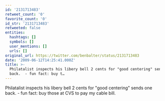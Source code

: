 ```yaml
---
id: '2131713483'
retweet_count: '0'
favorite_count: '0'
id_str: '2131713483'
retweeted: false
entities:
  hashtags: []
  symbols: []
  user_mentions: []
  urls: []
original_url: https://twitter.com/benbalter/status/2131713483
date: '2009-06-12T14:25:41.000Z'
title: >-
  Philatalist inspects his libery bell 2 cents for "good centering" sends one
  back.  - fun fact: buy t…
---
```


Philatalist inspects his libery bell 2 cents for "good centering" sends one back.  - fun fact: buy those at CVS to pay my cable bill.